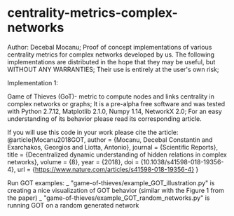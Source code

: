 # centrality-metrics-complex-networks
Author: Decebal Mocanu;
Proof of concept implementations of various centrality metrics for complex networks developed by us.
The following implementations are distributed in the hope that they may be useful, but WITHOUT ANY WARRANTIES; Their use is entirely at the user's own risk;

Implementation 1:

Game of Thieves (GoT)- metric to compute nodes and links centrality in complex networks or graphs;
It is a pre-alpha free software and was tested with Python 2.7.12, Matplotlib 2.1.0, Numpy 1.14, NetworkX 2.0;
For an easy understanding of its behavior please read its corresponding article.

If you will use this code in your work please cite the article:
@article{Mocanu2018GOT,
  author =        {Mocanu, Decebal Constantin and Exarchakos, Georgios and Liotta, Antonio},
  journal =       {Scientific Reports},
  title =         {Decentralized dynamic understanding of hidden relations in complex networks},
  volume =        {8},
  year =          {2018},
  doi =           {10.1038/s41598-018-19356-4},
  url =           {https://www.nature.com/articles/s41598-018-19356-4}
}

Run GOT examples:
_ "game-of-thieves/example_GOT_illustration.py" is creating a nice visualization of GOT behavior (similar with the Figure 1 from the paper)
_ "game-of-thieves/example_GOT_random_networks.py" is running GOT on a random generated network
